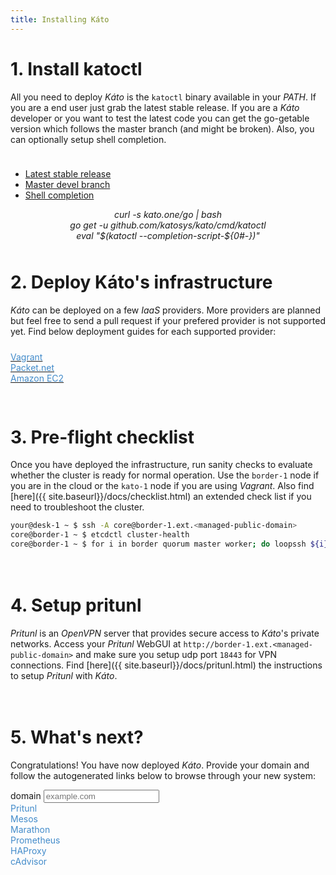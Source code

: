 ```yaml
---
title: Installing Káto
---
```


# 1. Install katoctl

All you need to deploy *Káto* is the `katoctl` binary available in your *PATH*. If you are a end user just grab the latest stable release. If you are a *Káto* developer or you want to test the latest code you can get the go-getable version which follows the master branch (and might be broken). Also, you can optionally setup shell completion.

<div class="col-xs-12" style="height:10px;"></div>

<ul class="nav nav-tabs">
 <li class="active"><a href="#1" data-toggle="tab">Latest stable release</a></li>
 <li><a href="#2" data-toggle="tab">Master devel branch</a></li>
 <li><a href="#3" data-toggle="tab">Shell completion</a></li>
</ul>

<div class="tab-content ">
 <div class="tab-pane active" id="1">
  <div class="panel panel-default">
   <div class="panel-body">
    <center><em>curl -s kato.one/go | bash</em></center>
   </div>
  </div>
 </div>
 <div class="tab-pane" id="2">
  <div class="panel panel-default">
   <div class="panel-body">
    <center><em>go get -u github.com/katosys/kato/cmd/katoctl</em></center>
   </div>
  </div>
 </div>
 <div class="tab-pane" id="3">
  <div class="panel panel-default">
   <div class="panel-body">
    <center><em>eval "$(katoctl --completion-script-${0#-})"</em></center>
   </div>
  </div>
 </div>
</div>

<div class="col-xs-12" style="height:10px;"></div>

# 2. Deploy Káto's infrastructure

*Káto* can be deployed on a few *IaaS* providers. More providers are planned but feel free to send a pull request if your prefered provider is not supported yet. Find below deployment guides for each supported provider:

<div class="col-xs-12" style="height:10px;"></div>

<div class="btn-group btn-group-justified" role="group" aria-label="...">
  <div class="btn-group" role="group">
    <a class="btn btn-default" href="{{ site.baseurl}}/docs/vagrant.html"><font color="#428bca">Vagrant</font></a>
  </div>
  <div class="btn-group" role="group">
    <a class="btn btn-default" href="{{ site.baseurl}}/docs/packet.html"><font color="#428bca">Packet.net</font></a>
  </div>
  <div class="btn-group" role="group">
    <a class="btn btn-default" href="{{ site.baseurl}}/docs/ec2.html"><font color="#428bca">Amazon EC2</font></a>
  </div>
</div>

<div class="col-xs-12" style="height:30px;"></div>

# 3. Pre-flight checklist

Once you have deployed the infrastructure, run sanity checks to evaluate whether the cluster is ready for normal operation. Use the `border-1` node if you are in the cloud or the `kato-1` node if you are using *Vagrant*. Also find [here]({{ site.baseurl}}/docs/checklist.html) an extended check list if you need to troubleshoot the cluster.

```bash
your@desk-1 ~ $ ssh -A core@border-1.ext.<managed-public-domain>
core@border-1 ~ $ etcdctl cluster-health
core@border-1 ~ $ for i in border quorum master worker; do loopssh ${i} katostat; done
```

<div class="col-xs-12" style="height:20px;"></div>

# 4. Setup pritunl

*Pritunl* is an *OpenVPN* server that provides secure access to *Káto*'s private networks.
Access your *Pritunl* WebGUI at `http://border-1.ext.<managed-public-domain>`
and make sure you setup udp port `18443` for VPN connections. Find [here]({{ site.baseurl}}/docs/pritunl.html) the instructions to setup *Pritunl* with *Káto*.

<div class="col-xs-12" style="height:20px;"></div>

# 5. What's next?

Congratulations! You have now deployed *Káto*. Provide your domain and follow the autogenerated links below to browse through your new system:

<div class="input-group">
  <span class="input-group-addon" id="basic-addon1">domain</span>
  <input type="text" class="form-control" placeholder="example.com" aria-describedby="basic-addon1" id="domain-input">
</div>

<div class="btn-group btn-group-justified" role="group" aria-label="...">
  <div class="btn-group" role="group">
    <a class="btn btn-default domain-derived-link" data-url="https://border-1.ext.{domain}">
    <font color="#428bca">Pritunl</font>
    </a>
  </div>
  <div class="btn-group" role="group">
    <a class="btn btn-default domain-derived-link" data-url="http://master-1.{domain}:5050">
    <font color="#428bca">Mesos</font>
    </a>
  </div>
  <div class="btn-group" role="group">
    <a class="btn btn-default domain-derived-link" data-url="http://master-1.{domain}:8080">
    <font color="#428bca">Marathon</font>
    </a>
  </div>
  <div class="btn-group" role="group">
    <a class="btn btn-default domain-derived-link" data-url="http://master-1.{domain}:9191/targets">
    <font color="#428bca">Prometheus</font>
    </a>
  </div>
  <div class="btn-group" role="group">
    <a class="btn btn-default domain-derived-link" data-url="http://worker-1.{domain}:9090/haproxy?stats">
    <font color="#428bca">HAProxy</font>
    </a>
  </div>
  <div class="btn-group" role="group">
    <a class="btn btn-default domain-derived-link" data-url="http://worker-1.{domain}:4194">
    <font color="#428bca">cAdvisor</font>
    </a>
  </div>
</div>

<script>
  var domainInput = document.getElementById('domain-input');
  var domainDerivedLinks = [].slice.call(document.getElementsByClassName('domain-derived-link'));
  domainInput.addEventListener('input', function() {
    var domain = this.value;
    domainDerivedLinks.forEach(function(link) {
      link.href = link.getAttribute('data-url').replace('{domain}', domain);
    });
  });
</script>
